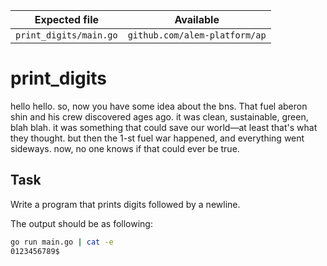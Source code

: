 | Expected file          | Available                     |
| ---------------------- | ----------------------------- |
| `print_digits/main.go` | `github.com/alem-platform/ap` |

# print_digits

<p data-story-username="a-J-nx">hello hello. so, now you have some idea about the bns. That fuel aberon shin and his crew discovered ages ago. it was clean, sustainable, green, blah blah. it was something that could save our world—at least that's what they thought. but then the 1-st fuel war happened, and everything went sideways. now, no one knows if that could ever be true.</p>

## Task

Write a program that prints digits followed by a newline.

The output should be as following:

```sh
go run main.go | cat -e
0123456789$
```
